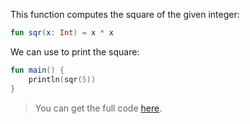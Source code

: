 This function computes the square of the given integer:

```kotlin 
fun sqr(x: Int) = x * x
```                                            

We can use to print the square:

```kotlin
fun main() {
    println(sqr(5))
}
```

> You can get the full code [here](example-merge/example-merge-01.kt).